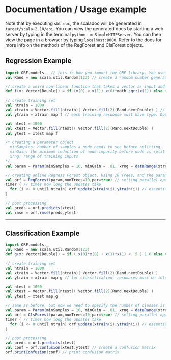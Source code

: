 # Documentation / Usage example

Note that by executing `sbt doc`, the scaladoc will be generated in `target/scala-2.10/api`. You can view the generated docs by
starting a web server by typing in the terminal `python -m SimpleHTTPServer`. You can then view the page in a browser by typing
`localhost:8000`. Refer to the docs for more info on the methods of the RegForest and ClsForest objects.


## Regression Example

```scala
import ORF.models._ // this is how you import the ORF library. You usually won't need to import anything else
val Rand = new scala.util.Random(123) // create a random number generator with a random seed of 123

// create a weird non-linear function that takes a vector as input and returns a scalar
def f(x: Vector[Double]) = if (x(0) < x(1)) x(0)*math.sqrt(x(1)) else math.sqrt(x(1))*x(2)

// create training set
val ntrain = 1000
val xtrain = Vector.fill(ntrain)( Vector.fill(2)(Rand.nextDouble) ) // each training input must have type: Vector[Double]
val ytrain = xtrain map f // each training response must have type: Double

val ntest = 1000
val xtest = Vector.fill(ntest)( Vector.fill(2)(Rand.nextDouble) )
val ytest = xtest map f

/* Creating a parameter object
  minSamples: number of samples a node needs to see before splitting
  minGain: the minimum reduction of node impurity before node is split
  xrng: range of training inputs
*/
val param = Param(minSamples = 10, minGain = .01, xrng = dataRange(xtrain))

// creating online Regress Forest object. Using 10 Trees, and the parameters given above.
val orf = RegForest(param,numTrees=10,par=true) // setting parallel option to be true. trees in forest will be trained in parallel.
timer { // times how long the updates take
  for (i <- 0 until ntrain) orf.update(xtrain(i),ytrain(i)) // essentially: orf.update( newx: Vector[Double], newy: Double )
}

// post processing
val preds = orf.predicts(xtest)
val rmse = orf.rmse(preds,ytest)
```

***

## Classification Example

```scala
import ORF.models._
val Rand = new scala.util.Random(123)
def g(x: Vector[Double]) = if ( x(0)*x(0) + x(1)*x(1) < .5 ) 1.0 else 0.0

// create training set
val ntrain = 1000
val xtrain = Vector.fill(ntrain)( Vector.fill(2)(Rand.nextDouble) )
val ytrain = xtrain map g // for classification, responses must be integer-valued Doubles (0.0, 1.0, 2.0, ...) and must start from 0.0

val ntest = 1000
val xtest = Vector.fill(ntest)( Vector.fill(2)(Rand.nextDouble) )
val ytest = xtest map g

// same as before, but now we need to specify the number of classes is 2.
val param = Param(minSamples = 10, minGain = .01, xrng = dataRange(xtrain), numClasses = 2)
val orf = ClsForest(param,numTrees=10,par=true) // setting parallel option to be true. trees in forest will be trained in parallel.
timer { // times how long the updates take
  for (i <- 0 until ntrain) orf.update(xtrain(i),ytrain(i)) // essentially: orf.update( newx: Vector[Double], newy: Double )
}

// post processing
val preds = orf.predicts(xtest)
val conf = orf.confusion(xtest,ytest) // create a confusion matrix
orf.printConfusion(conf) // print confusion matrix
```

